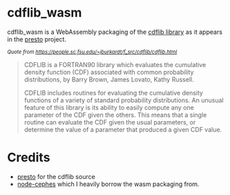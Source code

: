 # cdflib_wasm

cdflib_wasm is a WebAssembly packaging of the [cdflib library](https://people.sc.fsu.edu/~jburkardt/f_src/cdflib/cdflib.html)
as it appears in the [presto](https://github.com/scottransom/presto/blob/master/src/dcdflib.c) project.

_<sub>Quote from https://people.sc.fsu.edu/~jburkardt/f_src/cdflib/cdflib.html</sub>_

> CDFLIB is a FORTRAN90 library which evaluates the cumulative density function (CDF) associated with common probability distributions, by Barry Brown, James Lovato, Kathy Russell.
>
> CDFLIB includes routines for evaluating the cumulative density functions of a variety of standard probability distributions. An unusual feature of this library is its ability to easily compute any one parameter of the CDF given the others. This means that a single routine can evaluate the CDF given the usual parameters, or determine the value of a parameter that produced a given CDF value.

# Credits

- [presto](https://github.com/scottransom/presto) for the cdflib source
- [node-cephes](https://github.com/nearform/node-cephes) which I heavily borrow the wasm packaging from.
